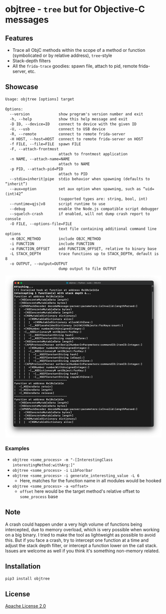 # objtree - `tree` but for Objective-C messages

## Features
* Trace all ObjC methods within the scope of a method or function (symbolicated or by relative address), `tree`-style
* Stack-depth filters
* All the `frida-trace` goodies: spawn file, attach to pid, remote frida-server, etc.

## Showcase
```
Usage: objtree [options] target

Options:
  --version             show program's version number and exit
  -h, --help            show this help message and exit
  -D ID, --device=ID    connect to device with the given ID
  -U, --usb             connect to USB device
  -R, --remote          connect to remote frida-server
  -H HOST, --host=HOST  connect to remote frida-server on HOST
  -f FILE, --file=FILE  spawn FILE
  -F, --attach-frontmost
                        attach to frontmost application
  -n NAME, --attach-name=NAME
                        attach to NAME
  -p PID, --attach-pid=PID
                        attach to PID
  --stdio=inherit|pipe  stdio behavior when spawning (defaults to “inherit”)
  --aux=option          set aux option when spawning, such as “uid=(int)42”
                        (supported types are: string, bool, int)
  --runtime=qjs|v8      script runtime to use
  --debug               enable the Node.js compatible script debugger
  --squelch-crash       if enabled, will not dump crash report to console
  -O FILE, --options-file=FILE
                        text file containing additional command line options
  -m OBJC_METHOD        include OBJC_METHOD
  -i FUNCTION           include FUNCTION
  -a FUNCTION_OFFSET    add FUNCTION_OFFSET, relative to binary base
  -L STACK_DEPTH        trace functions up to STACK_DEPTH, default is 8
  -o OUTPUT, --output=OUTPUT
                        dump output to file OUTPUT
```
![screenshot1.png](assets/screenshot1.png)

### Examples
* `objtree <some_process> -m "-[InterestingClass interestingMethod:withArg:]"`
* `objtree <some_process> -i LibFoo!bar`
* `objtree <some_process> -i generate_interesting_value -L 6`
    * Here, matches for the function name in all modules would be hooked
* `objtree <some_process> -a <offset>`
    * `offset` here would be the target method's relative offset to `some_process` base

## Note
A crash could happen under a very high volume of functions being intercepted, due to memory overload, which is very possible when working on a big binary. I tried to make the tool as lightweight as possible to avoid this. But if you face a crash, try to intercept one function at a time and adjust the stack depth filter, or intercept a function lower on the call stack. Issues are welcome as well if you think it's something non-memory related.

## Installation
`pip3 install objtree`

## License
[Apache License 2.0](LICENSE)
